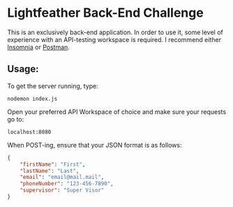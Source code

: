 # Lightfeather Back-End Challenge

This is an exclusively back-end application. In order to use it, some level of experience with an API-testing workspace is required. I recommend either [Insomnia](insomnia.rest) or [Postman](https://www.postman.com/).

## Usage:

To get the server running, type:

```
nodemon index.js
```

Open your preferred API Workspace of choice and make sure your requests go to:

```
localhost:8080
```

When POST-ing, ensure that your JSON format is as follows:

```JSON
{
	"firstName": "First",
	"lastName": "Last",
	"email": "email@mail.mail",
	"phoneNumber": "123-456-7890",
	"supervisor": "Super Visor"
}
```
